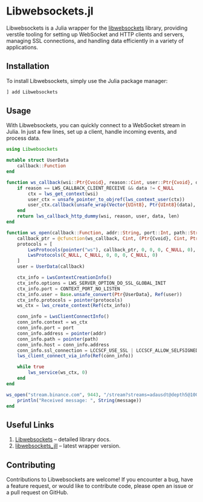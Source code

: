 # Libwebsockets.jl

Libwebsockets is a Julia wrapper for the [libwebsockets](https://libwebsockets.org/) library, providing verstile tooling for setting up WebSocket and HTTP clients and servers, managing SSL connections, and handling data efficiently in a variety of applications.

## Installation

To install Libwebsockets, simply use the Julia package manager:

```julia
] add Libwebsockets
```

## Usage

With Libwebsockets, you can quickly connect to a WebSocket stream in Julia. In just a few lines, set up a client, handle incoming events, and process data.

```julia
using Libwebsockets

mutable struct UserData
    callback::Function
end

function ws_callback(wsi::Ptr{Cvoid}, reason::Cint, user::Ptr{Cvoid}, data::Ptr{Cvoid}, len::Csize_t)
    if reason == LWS_CALLBACK_CLIENT_RECEIVE && data != C_NULL
        ctx = lws_get_context(wsi)
        user_ctx = unsafe_pointer_to_objref(lws_context_user(ctx))
        user_ctx.callback(unsafe_wrap(Vector{UInt8}, Ptr{UInt8}(data), len))
    end
    return lws_callback_http_dummy(wsi, reason, user, data, len)
end

function ws_open(callback::Function, addr::String, port::Int, path::String)
    callback_ptr = @cfunction(ws_callback, Cint, (Ptr{Cvoid}, Cint, Ptr{Cvoid}, Ptr{Cvoid}, Csize_t))
    protocols = [
        LwsProtocols(pointer("ws"), callback_ptr, 0, 0, 0, C_NULL, 0),
        LwsProtocols(C_NULL, C_NULL, 0, 0, 0, C_NULL, 0)
    ]
    user = UserData(callback)

    ctx_info = LwsContextCreationInfo()
    ctx_info.options = LWS_SERVER_OPTION_DO_SSL_GLOBAL_INIT
    ctx_info.port = CONTEXT_PORT_NO_LISTEN
    ctx_info.user = Base.unsafe_convert(Ptr{UserData}, Ref(user))
    ctx_info.protocols = pointer(protocols)
    ws_ctx = lws_create_context(Ref(ctx_info))

    conn_info = LwsClientConnectInfo()
    conn_info.context = ws_ctx
    conn_info.port = port
    conn_info.address = pointer(addr)
    conn_info.path = pointer(path)
    conn_info.host = conn_info.address
    conn_info.ssl_connection = LCCSCF_USE_SSL | LCCSCF_ALLOW_SELFSIGNED
    lws_client_connect_via_info(Ref(conn_info))

    while true
        lws_service(ws_ctx, 0)
    end
end

ws_open("stream.binance.com", 9443, "/stream?streams=adausdt@depth5@100ms") do message
    println("Received message: ", String(message))
end
```

## Useful Links

1. [Libwebsockets](https://libwebsockets.org/) – detailed library docs.
2. [libwebsockets_jll](https://github.com/JuliaBinaryWrappers/libwebsockets_jll.jl) – latest wrapper version.

## Contributing

Contributions to Libwebsockets are welcome! If you encounter a bug, have a feature request, or would like to contribute code, please open an issue or a pull request on GitHub.
